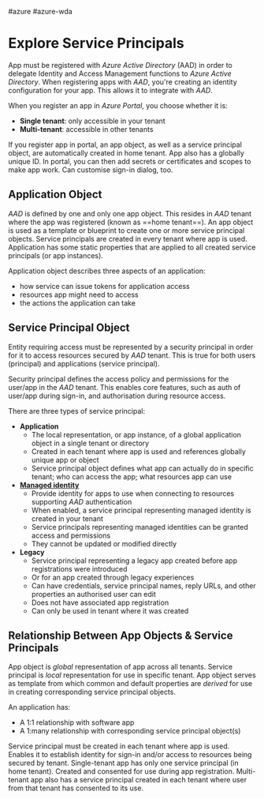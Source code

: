#azure #azure-wda 

# Explore Service Principals
App must be registered with *Azure Active Directory* (AAD) in order to delegate Identity and Access Management functions to *Azure Active Directory*.
When registering apps with *AAD*, you're creating an identity configuration for your app.
This allows it to integrate with *AAD*.

When you register an app in *Azure Portal*, you choose whether it is:
- **Single tenant**: only accessible in your tenant
- **Multi-tenant**: accessible in other tenants

If you register app in portal, an app object, as well as a service principal object, are automatically created in home tenant.
App also has a globally unique ID.
In portal, you can then add secrets or certificates and scopes to make app work.
Can customise sign-in dialog, too.

## Application Object
*AAD* is defined by one and only one app object.
This resides in *AAD* tenant where the app was registered (known as ==home tenant==).
An app object is used as a template or blueprint to create one or more service principal objects.
Service principals are created in every tenant where app is used.
Application has some static properties that are applied to all created service principals (or app instances).

Application object describes three aspects of an application:
- how service can issue tokens for application access
- resources app might need to access
- the actions the application can take

## Service Principal Object
Entity requiring access must be represented by a security principal in order for it to access resources secured by *AAD* tenant.
This is true for both users (principal) and applications (service principal).

Security principal defines the access policy and permissions for the user/app in the *AAD* tenant.
This enables core features, such as auth of user/app during sign-in, and authorisation during resource access.

There are three types of service principal:
- **Application**
	- The local representation, or app instance, of a global application object in a single tenant or directory
	- Created in each tenant where app is used and references globally unique app or object
	- Service principal object defines what app can actually do in specific tenant; who can access the app; what resources app can use
- **[Managed identity](https://docs.microsoft.com/en-us/azure/active-directory/managed-identities-azure-resources/overview)**
	- Provide identity for apps to use when connecting to resources supporting *AAD* authentication
	- When enabled, a service principal representing managed identity is created in your tenant
	- Service principals representing managed identities can be granted access and permissions
	- They cannot be updated or modified directly
- **Legacy**
	- Service principal representing a legacy app created before app registrations were introduced
	- Or for an app created through legacy experiences
	- Can have credentials, service principal names, reply URLs, and other properties an authorised user can edit
	- Does not have associated app registration
	- Can only be used in tenant where it was created

## Relationship Between App Objects & Service Principals
App object is *global* representation of app across all tenants.
Service principal is *local* representation for use in specific tenant.
App object serves as template from which common and default properties are *derived* for use in creating corresponding service principal objects.

An application has:
- A 1:1 relationship with software app
- A 1:many relationship with corresponding service principal object(s)

Service principal must be created in each tenant where app is used.
Enables it to establish identity for sign-in and/or access to resources being secured by tenant.
Single-tenant app has only one service principal (in home tenant).
Created and consented for use during app registration.
Multi-tenant app also has a service principal created in each tenant where user from that tenant has consented to its use.